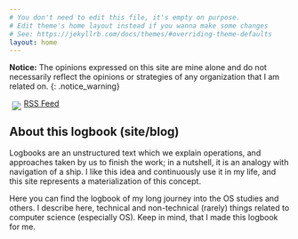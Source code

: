 ```yaml
---
# You don't need to edit this file, it's empty on purpose.
# Edit theme's home layout instead if you wanna make some changes
# See: https://jekyllrb.com/docs/themes/#overriding-theme-defaults
layout: home
---
```



**Notice:**
The opinions expressed on this site are mine alone and do not necessarily
reflect the opinions or strategies of any organization that I am related on.
{: .notice_warning}

<a href="{{ site.url }}/feed.xml">
  <img src="{{ site.baseurl }}/images/icons/feed_a2c.png" style="float:left;padding:5px">
    RSS Feed
</a>

## About this logbook (site/blog)

Logbooks are an unstructured text which we explain operations, and approaches
taken by us to finish the work; in a nutshell, it is an analogy with navigation
of a ship. I like this idea and continuously use it in my life, and this site
represents a materialization of this concept.

Here you can find the logbook of my long journey into the OS studies and
others. I describe here, technical and non-technical (rarely) things related to
computer science (especially OS). Keep in mind, that I made this logbook for
me.
